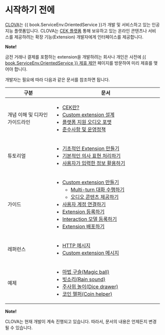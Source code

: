 # 시작하기 전에

<a target="_blank" href="https://clova.ai">CLOVA</a>는 {{ book.ServiceEnv.OrientedService }}가 개발 및 서비스하고 있는 인공지능 플랫폼입니다. CLOVA는 [CEK 플랫폼](/Develop/CEK_Overview.md) 통해 보유하고 있는 온라인 콘텐츠나 서비스를 제공하려는 확장 기능(Extension) 개발자에게 인터페이스를 제공합니다.

<div class="note">
  <p><strong>Note!</strong></p>
  <p>금전 거래나 결제를 포함하는 extension을 개발하려는 회사나 개인은 사전에 <a target="_blank" href="{{ book.ServiceEnv.ProposalRegisterURI }}">{{ book.ServiceEnv.OrientedService }} 제휴 제안</a> 페이지를 방문하여 미리 제휴를 맺어야 합니다.</p>
</div>

개발자는 필요에 따라 다음과 같은 문서를 참조하면 됩니다.

<table>
  <thead>
    <tr>
      <th width="30%">구분</th>
      <th width="70%">문서</th>
    </tr>
  </thead>
  <tbody>
    <tr>
      <td>개념 이해 및 디자인 가이드라인</td>
      <td>
        <ul>
          <li><a href="/Develop/CEK_Overview.md#WhatisCEK">CEK란?</a></li>
          <li><a href="/Design/Design_Custom_Extension.md">Custom extension 설계</a></li>
          <li><a href="/Design/Supported_Audio_Format.md">플랫폼 지원 오디오 포맷</a></li>
          <li><a href="/TermsAndPolicy/Terms_And_Policy.md">준수사항 및 운영정책</a></li>
        </ul>
      </td>
    </tr>
    <tr>
      <td>튜토리얼</td>
      <td>
        <ul>
          <li><a href="/Develop/Tutorials/Build_Simple_Extension.md">기초적인 Extension 만들기</a></li>
          <li><a href="/Develop/Tutorials/Handle_Builtin_Intents.md">기본적인 의사 표현 처리하기</a></li>
          <li><a href="/Develop/Tutorials/Use_Builtin_Type_Slots.md">사용자가 입력한 정보 활용하기</a></li>
        </ul>
      </td>
    </tr>
    <tr>
      <td>가이드</td>
      <td>
        <ul>
          <li><a href="/Develop/Guides/Build_Custom_Extension.md">Custom extension 만들기</a>
            <ul>
              <li><a href="/Develop/Guides/Do_Multiturn_Dialog.md">Multi-turn 대화 수행하기</a></li>
              <li><a href="/Develop/Guides/Provide_Audio_Content.md">오디오 콘텐츠 제공하기</a></li>
            </ul>
          </li>
          <li><a href="/Develop/Guides/Link_User_Account.md">사용자 계정 연결하기</a></li>
          <li><a href="/DevConsole/Guides/Register_Custom_Extension.md">Extension 등록하기</a></li>
          <li><a href="/DevConsole/Guides/Register_Interaction_Model.md">Interaction 모델 등록하기</a></li>
          <li><a href="/DevConsole/Guides/Deploy_Custom_Extension.md">Extension 배포하기</a></li>
        </ul>
      </td>
    </tr>
    <tr>
      <td>레퍼런스</td>
      <td>
        <ul>
          <li><a href="/Develop/References/HTTP_Message.md">HTTP 메시지</a></li>
          <li><a href="/Develop/References/Custom_Extension_Message.md">Custom extension 메시지</a></li>
        </ul>
      </td>
    </tr>
    <tr>
      <td>예제</td>
      <td>
        <ul>
          <li><a href="/Develop/Examples/Extension_Examples.md#MagicBall">마법 구슬(Magic ball)</a></li>
          <li><a href="/Develop/Examples/Extension_Examples.md#RainSound">빗소리(Rain sound)</a></li>
          <li><a href="/Develop/Examples/Extension_Examples.md#DiceDrawer">주사위 놀이(Dice drawer)</a></li>
          <li><a href="/Develop/Examples/Extension_Examples.md#CoinHelper">코인 헬퍼(Coin helper)</a></li>
        </ul>
      </td>
    </tr>
  </tbody>
</table>

<div class="note">
  <p><strong>Note!</strong></p>
  <p>CLOVA는 현재 개발이 계속 진행되고 있습니다. 따라서, 문서의 내용은 언제든지 변경될 수 있습니다.</p>
</div>
